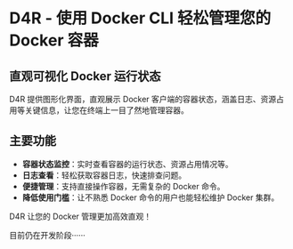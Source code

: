 # D4R - 使用 Docker CLI 轻松管理您的 Docker 容器  

## 直观可视化 Docker 运行状态  

D4R 提供图形化界面，直观展示 Docker 客户端的容器状态，涵盖日志、资源占用等关键信息，让您在终端上一目了然地管理容器。  

## 主要功能  

- **容器状态监控**：实时查看容器的运行状态、资源占用情况等。  
- **日志查看**：轻松获取容器日志，快速排查问题。  
- **便捷管理**：支持直接操作容器，无需复杂的 Docker 命令。  
- **降低使用门槛**：让不熟悉 Docker 命令的用户也能轻松维护 Docker 集群。  

D4R 让您的 Docker 管理更加高效直观！  

目前仍在开发阶段······
